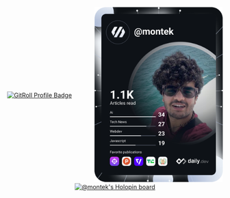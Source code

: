<div id="about" align="center">
    <div style="display: flex; justify-content: space-between; align-items: center; width: 100%;">
        <a href="https://gitroll.io/profile/u5s48Sv3kRjWdK9wKeA1J5Eclioj1" target="_blank">
            <img width="800" src="https://gitroll.io/api/badges/profiles/v1/u5s48Sv3kRjWdK9wKeA1J5Eclioj1" alt="GitRoll Profile Badge"/>
        </a>
        <a href="https://app.daily.dev/Montek">
            <img src="https://github.com/Montekkundan/Montekkundan/blob/main/devcard.svg" width="300" alt="Montek's Dev Card"/>
        </a>
    </div>
    <a href="https://holopin.io/@montek">
        <img src="https://holopin.io/api/user/board?user=montek" alt="@montek's Holopin board"/>
    </a>
</div>
